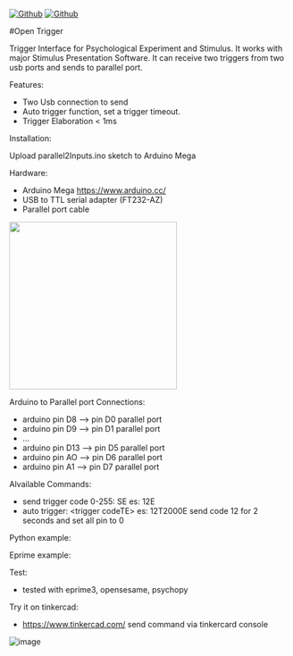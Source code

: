 [![Github](https://img.shields.io/badge/Version_1.0-blue)](https://github.com/labdipsco/open-trigger-2input)
[![Github](https://img.shields.io/badge/GNU_General_Public_License-orange)](https://github.com/labdipsco/open-trigger-2input)

#Open Trigger 

Trigger Interface for Psychological Experiment and Stimulus. It works with major Stimulus Presentation Software. It can receive two triggers from two usb ports and sends to parallel port. 

Features:
 - Two Usb connection to send 
 - Auto trigger function, set a trigger timeout.
 - Trigger Elaboration < 1ms

Installation:

Upload parallel2Inputs.ino sketch to Arduino Mega

Hardware:
- Arduino Mega https://www.arduino.cc/
- USB to TTL serial adapter (FT232-AZ)
- Parallel port cable

<img src="https://github.com/user-attachments/assets/7cb8b0bf-258f-4f8e-a3a4-b13eee1292fd" width="300">

Arduino to Parallel port Connections:
- arduino pin D8   --> pin D0 parallel port
- arduino pin D9   --> pin D1 parallel port
- ...
- arduino pin D13  --> pin D5 parallel port
- arduino pin AO   --> pin D6 parallel port
- arduino pin A1   --> pin D7 parallel port

Alvailable Commands:
- send trigger code 0-255:  S<trigger code>E    es: 12E
- auto trigger: <trigger codeT<time milliseconds>E>  es: 12T2000E   send code 12 for 2 seconds and set all pin to 0

Python example:

Eprime example:

Test:
- tested with eprime3, opensesame, psychopy

Try it on tinkercad:
- https://www.tinkercad.com/  send command via tinkercard console


![image](https://github.com/user-attachments/assets/f9195bcd-48f6-46df-9165-b114d715a06b)

  







